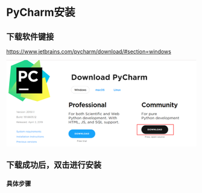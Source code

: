 # PyCharm安装

下载软件键接
--
https://www.jetbrains.com/pycharm/download/#section=windows

![](DOC\Python\安装软件\PyCharm安装\1.png)

下载成功后，双击进行安装
--
### 具体步骤
